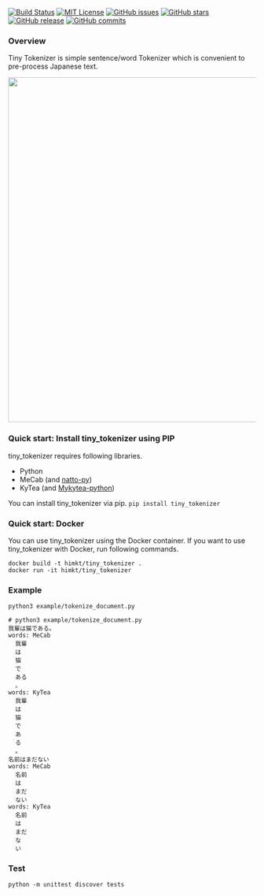 [![Build Status](https://travis-ci.org/himkt/tiny_tokenizer.svg?branch=master)](https://travis-ci.org/himkt/tiny_tokenizer)
[![MIT License](http://img.shields.io/badge/license-MIT-blue.svg?style=flat)](LICENSE)
[![GitHub issues](https://img.shields.io/github/issues/himkt/tiny_tokenizer.svg)](https://github.com/himkt/tiny_tokenizer/issues)
[![GitHub stars](https://img.shields.io/github/stars/himkt/tiny_tokenizer.svg)](https://github.com/himkt/tiny_tokenizer/stargazers)
[![GitHub release](https://img.shields.io/github/release/qubyte/rubidium.svg?maxAge=2592000)](https://github.com/himkt/tiny_tokenizer)
[![GitHub commits](https://img.shields.io/github/commits-since/SubtitleEdit/subtitleedit/3.4.7.svg?maxAge=2592000)](https://github.com/himkt/tiny_tokenizer)

### Overview

Tiny Tokenizer is simple sentence/word Tokenizer which is convenient to pre-process Japanese text.

<div align="center"><img src="./static/image/tiny_tokenizer.png" width="700"/></div>

### Quick start: Install tiny_tokenizer using PIP

tiny_tokenizer requires following libraries.
- Python
- MeCab (and [natto-py](https://github.com/buruzaemon/natto-py))
- KyTea (and [Mykytea-python](https://github.com/chezou/Mykytea-python))

You can install tiny_tokenizer via pip.
`pip install tiny_tokenizer`

### Quick start: Docker

You can use tiny_tokenizer using the Docker container.
If you want to use tiny_tokenizer with Docker, run following commands.

```
docker build -t himkt/tiny_tokenizer .
docker run -it himkt/tiny_tokenizer
```

### Example

`python3 example/tokenize_document.py`

```
# python3 example/tokenize_document.py
我輩は猫である。
words: MeCab
  我輩
  は
  猫
  で
  ある
  。
words: KyTea
  我輩
  は
  猫
  で
  あ
  る
  。
名前はまだない
words: MeCab
  名前
  は
  まだ
  ない
words: KyTea
  名前
  は
  まだ
  な
  い
```

### Test

`python -m unittest discover tests`
